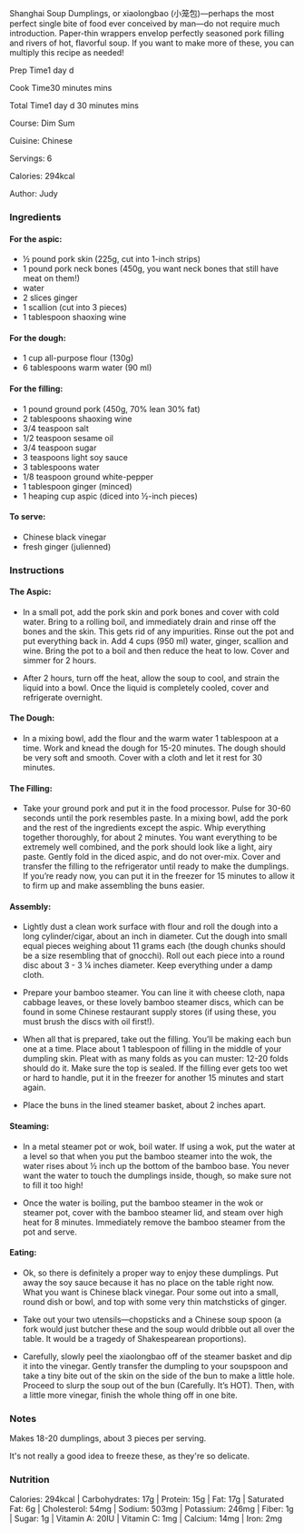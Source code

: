 Shanghai Soup Dumplings, or xiaolongbao (小笼包)—perhaps the most perfect single bite of food ever conceived by man—do not require much introduction. Paper-thin wrappers envelop perfectly seasoned pork filling and rivers of hot, flavorful soup. If you want to make more of these, you can multiply this recipe as needed!

Prep Time1 day d

Cook Time30 minutes mins

Total Time1 day d 30 minutes mins

Course: Dim Sum

Cuisine: Chinese

Servings: 6

Calories: 294kcal

Author: Judy

### Ingredients

#### For the aspic:

- ½ pound pork skin (225g, cut into 1-inch strips)
- 1 pound pork neck bones (450g, you want neck bones that still have meat on them!)
- water
- 2 slices ginger
- 1 scallion (cut into 3 pieces)
- 1 tablespoon shaoxing wine

#### For the dough:

- 1 cup all-purpose flour (130g)
- 6 tablespoons warm water (90 ml)

#### For the filling:

- 1 pound ground pork (450g, 70% lean 30% fat)
- 2 tablespoons shaoxing wine
- 3/4 teaspoon salt
- 1/2 teaspoon sesame oil
- 3/4 teaspoon sugar
- 3 teaspoons light soy sauce
- 3 tablespoons water
- 1/8 teaspoon ground white-pepper
- 1 tablespoon ginger (minced)
- 1 heaping cup aspic (diced into ½-inch pieces)

#### To serve:

- Chinese black vinegar
- fresh ginger (julienned)

### Instructions

#### The Aspic:

- In a small pot, add the pork skin and pork bones and cover with cold water. Bring to a rolling boil, and immediately drain and rinse off the bones and the skin. This gets rid of any impurities. Rinse out the pot and put everything back in. Add 4 cups (950 ml) water, ginger, scallion and wine. Bring the pot to a boil and then reduce the heat to low. Cover and simmer for 2 hours.
    
- After 2 hours, turn off the heat, allow the soup to cool, and strain the liquid into a bowl. Once the liquid is completely cooled, cover and refrigerate overnight.
    

#### The Dough:

- In a mixing bowl, add the flour and the warm water 1 tablespoon at a time. Work and knead the dough for 15-20 minutes. The dough should be very soft and smooth. Cover with a cloth and let it rest for 30 minutes.
    

#### The Filling:

- Take your ground pork and put it in the food processor. Pulse for 30-60 seconds until the pork resembles paste. In a mixing bowl, add the pork and the rest of the ingredients except the aspic. Whip everything together thoroughly, for about 2 minutes. You want everything to be extremely well combined, and the pork should look like a light, airy paste. Gently fold in the diced aspic, and do not over-mix. Cover and transfer the filling to the refrigerator until ready to make the dumplings. If you’re ready now, you can put it in the freezer for 15 minutes to allow it to firm up and make assembling the buns easier.
    

#### Assembly:

- Lightly dust a clean work surface with flour and roll the dough into a long cylinder/cigar, about an inch in diameter. Cut the dough into small equal pieces weighing about 11 grams each (the dough chunks should be a size resembling that of gnocchi). Roll out each piece into a round disc about 3 - 3 ¼ inches diameter. Keep everything under a damp cloth.
    
- Prepare your bamboo steamer. You can line it with cheese cloth, napa cabbage leaves, or these lovely bamboo steamer discs, which can be found in some Chinese restaurant supply stores (if using these, you must brush the discs with oil first!).
    
- When all that is prepared, take out the filling. You’ll be making each bun one at a time. Place about 1 tablespoon of filling in the middle of your dumpling skin. Pleat with as many folds as you can muster: 12-20 folds should do it. Make sure the top is sealed. If the filling ever gets too wet or hard to handle, put it in the freezer for another 15 minutes and start again.
    
- Place the buns in the lined steamer basket, about 2 inches apart.
    

#### Steaming:

- In a metal steamer pot or wok, boil water. If using a wok, put the water at a level so that when you put the bamboo steamer into the wok, the water rises about ½ inch up the bottom of the bamboo base. You never want the water to touch the dumplings inside, though, so make sure not to fill it too high!
    
- Once the water is boiling, put the bamboo steamer in the wok or steamer pot, cover with the bamboo steamer lid, and steam over high heat for 8 minutes. Immediately remove the bamboo steamer from the pot and serve.
    

#### Eating:

- Ok, so there is definitely a proper way to enjoy these dumplings. Put away the soy sauce because it has no place on the table right now. What you want is Chinese black vinegar. Pour some out into a small, round dish or bowl, and top with some very thin matchsticks of ginger.
    
- Take out your two utensils—chopsticks and a Chinese soup spoon (a fork would just butcher these and the soup would dribble out all over the table. It would be a tragedy of Shakespearean proportions).
    
- Carefully, slowly peel the xiaolongbao off of the steamer basket and dip it into the vinegar. Gently transfer the dumpling to your soupspoon and take a tiny bite out of the skin on the side of the bun to make a little hole. Proceed to slurp the soup out of the bun (Carefully. It’s HOT). Then, with a little more vinegar, finish the whole thing off in one bite.
    

### Notes

Makes 18-20 dumplings, about 3 pieces per serving.

It's not really a good idea to freeze these, as they're so delicate.

### Nutrition

Calories: 294kcal | Carbohydrates: 17g | Protein: 15g | Fat: 17g | Saturated Fat: 6g | Cholesterol: 54mg | Sodium: 503mg | Potassium: 246mg | Fiber: 1g | Sugar: 1g | Vitamin A: 20IU | Vitamin C: 1mg | Calcium: 14mg | Iron: 2mg